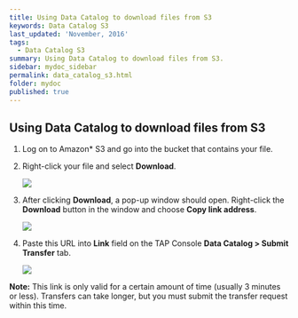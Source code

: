 ```yaml
---
title: Using Data Catalog to download files from S3
keywords: Data Catalog S3
last_updated: 'November, 2016'
tags:
  - Data Catalog S3
summary: Using Data Catalog to download files from S3. 
sidebar: mydoc_sidebar
permalink: data_catalog_s3.html
folder: mydoc
published: true
---
```


## Using Data Catalog to download files from S3
1. Log on to Amazon* S3 and go into the bucket that contains your file.

9. Right-click your file and select **Download**.

    ![](wikiImages/s3_download1.png)

9. After clicking **Download**, a pop-up window should open. Right-click the **Download** button in the window and choose **Copy link address**.

    ![](wikiImages/s3_download2.png)

1. Paste this URL into **Link** field on the TAP Console **Data Catalog > Submit Transfer** tab. 

    ![](wikiImages/s3_download3.png)

**Note:** This link is only valid for a certain amount of time (usually 3 minutes or less). Transfers can take longer, but you must submit the transfer request within this time.

